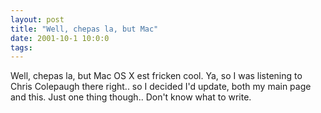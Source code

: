 ```yaml
---
layout: post
title: "Well, chepas la, but Mac"
date: 2001-10-1 10:0:0
tags: 
---
```


Well, chepas la, but Mac OS X est fricken cool. Ya, so I was listening to Chris Colepaugh there right.. so I decided I'd update, both my main page and this. Just one thing though.. Don't know what to write.

